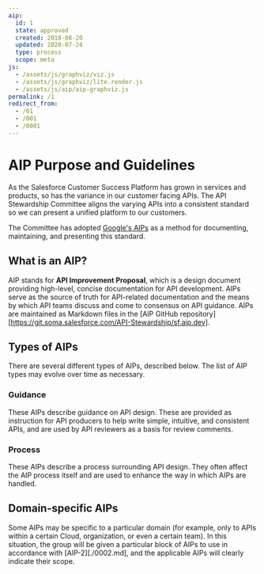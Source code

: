 ```yaml
---
aip:
  id: 1
  state: approved
  created: 2018-08-20
  updated: 2020-07-24
  type: process
  scope: meta
js:
  - /assets/js/graphviz/viz.js
  - /assets/js/graphviz/lite.render.js
  - /assets/js/aip/aip-graphviz.js
permalink: /1
redirect_from:
  - /01
  - /001
  - /0001
---
```


# AIP Purpose and Guidelines

As the Salesforce Customer Success Platform has grown in services and products,
so has the variance in our customer facing APIs. The API Stewardship Committee
aligns the varying APIs into a consistent standard so we can
present a unified platform to our customers.

The Committee has adopted [Google's AIPs][aip.dev] as a method for
documenting, maintaining, and presenting this standard.

## What is an AIP?

AIP stands for **API Improvement Proposal**, which is a design document
providing high-level, concise documentation for API development. AIPs
serve as the source of truth for API-related documentation and the means by
which API teams discuss and come to consensus on API guidance. AIPs are
maintained as Markdown files in the [AIP GitHub repository][https://git.soma.salesforce.com/API-Stewardship/sf.aip.dev].

## Types of AIPs

There are several different types of AIPs, described below. The list of AIP
types may evolve over time as necessary.

### Guidance

These AIPs describe guidance on API design. These are provided as instruction
for API producers to help write simple, intuitive, and consistent APIs, and are
used by API reviewers as a basis for review comments.

### Process

These AIPs describe a process surrounding API design. They often affect the AIP
process itself and are used to enhance the way in which AIPs are handled.

## Domain-specific AIPs

Some AIPs may be specific to a particular domain (for example, only to APIs
within a certain Cloud, organization, or even a certain team). In this
situation, the group will be given a particular block of AIPs to use in
accordance with [AIP-2][./0002.md], and the applicable AIPs will clearly indicate their
scope.

[aip.dev]: https://aip.dev
